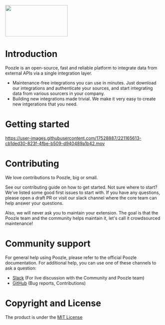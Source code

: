 <img src="https://user-images.githubusercontent.com/17528887/221166175-706c5ce3-756e-49b5-985b-1dc5bf40b8e1.svg" width="200" height="100" />

# Introduction

Poozle is an open-source, fast and reliable platform to integrate data from external APIs via a single integration layer.

- Maintenance-free integrations you can use in minutes. Just download our integrations and authenticate your sources, and start integrating data from various sourcers in your company.
- Building new integrations made trivial. We make it very easy to create new intgerations that you need.


# Getting started

https://user-images.githubusercontent.com/17528887/221165613-cb1ded30-823f-4fbe-b509-d940489a1b42.mov


# Contributing
We love contributions to Poozle, big or small.

See our contributing guide on how to get started. Not sure where to start? We’ve listed some good first issues to start with. If you have any questions, please open a draft PR or visit our slack channel where the core team can help answer your questions.

Also, we will never ask you to maintain your extension. The goal is that the Poozle team and the community helps maintain it, let's call it crowdsourced maintenance!

# Community support
For general help using Poozle, please refer to the official Poozle documentation. For additional help, you can use one of these channels to ask a question:
- [Slack](https://join.slack.com/t/poozle-community/shared_invite/zt-1pwu2hmj9-xtG~DGsW2aEWZc~QtOnVMQ) (For live discussion with the Community and Poozle team)
- [GitHub](https://github.com/poozlehq/poozle) (Bug reports, Contributions)

# Copyright and License
The product is under the [MIT License](https://github.com/poozlehq/engine/blob/main/LICENSE.md)
